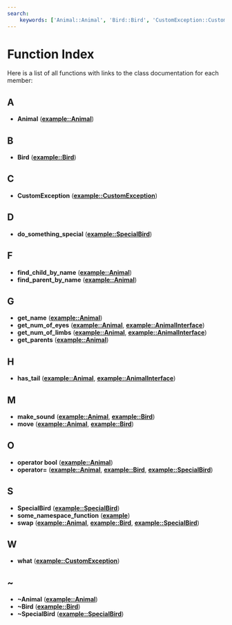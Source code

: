 ```yaml
---
search:
    keywords: ['Animal::Animal', 'Bird::Bird', 'CustomException::CustomException', 'SpecialBird::do_something_special', 'Animal::find_child_by_name', 'Animal::find_parent_by_name', 'Animal::get_name', 'AnimalInterface::get_num_of_eyes', 'AnimalInterface::get_num_of_limbs', 'Animal::get_parents', 'AnimalInterface::has_tail', 'Bird::make_sound', 'Bird::move', 'Animal::operator bool', 'SpecialBird::operator=', 'SpecialBird::SpecialBird', 'some_namespace_function', 'SpecialBird::swap', 'CustomException::what', 'Animal::~Animal', 'Bird::~Bird', 'SpecialBird::~SpecialBird']
---
```


# Function Index

Here is a list of all functions with links to the class documentation for each member:
## A

* **Animal** ([**example::Animal**](classexample_1_1_animal.md#1acef1db6802de001a01c403afeca90c86))


## B

* **Bird** ([**example::Bird**](classexample_1_1_bird.md#1a3e9a914edb8db0a5ecb68f1a8230a671))


## C

* **CustomException** ([**example::CustomException**](classexample_1_1_custom_exception.md#1a8656f61bb3320c64e612b99b3cfc169c))


## D

* **do\_something\_special** ([**example::SpecialBird**](classexample_1_1_special_bird.md#1af3b69e60317cd3d537a2c0bebfeb4ea2))


## F

* **find\_child\_by\_name** ([**example::Animal**](classexample_1_1_animal.md#1a1d509e63586d5fe3edc86d393f88910b))
* **find\_parent\_by\_name** ([**example::Animal**](classexample_1_1_animal.md#1a7ff2cbf990657553d95f6d15fb0f4568))


## G

* **get\_name** ([**example::Animal**](classexample_1_1_animal.md#1a79a761dd24ba89637654f8d8c0ab3903))
* **get\_num\_of\_eyes** ([**example::Animal**](classexample_1_1_animal.md#1a309513fb30fb4f10427052fda8bc27e0), [**example::AnimalInterface**](classexample_1_1_animal_interface.md#1a6111e1b914564c809ce7ef69fa8268a8))
* **get\_num\_of\_limbs** ([**example::Animal**](classexample_1_1_animal.md#1ad5e3a94f9dd45899a3fd6420120bfeef), [**example::AnimalInterface**](classexample_1_1_animal_interface.md#1adf3678fbed03da52a7bcbd3cd6a41d57))
* **get\_parents** ([**example::Animal**](classexample_1_1_animal.md#1a7b1ee3dfe962d2b5ecab0cf20d185a50))


## H

* **has\_tail** ([**example::Animal**](classexample_1_1_animal.md#1a1ff9083f37b80ee29edd7c3e53f97cc7), [**example::AnimalInterface**](classexample_1_1_animal_interface.md#1a738f590b295f1ffb58054f609b931524))


## M

* **make\_sound** ([**example::Animal**](classexample_1_1_animal.md#1a6939f9fed1a387b128d3947afc239873), [**example::Bird**](classexample_1_1_bird.md#1ae61379b32b53508e9a2398305826667a))
* **move** ([**example::Animal**](classexample_1_1_animal.md#1aaee0d759d18beaca18670d2a794b1445), [**example::Bird**](classexample_1_1_bird.md#1aa3877f1e70aba0d25ef757c248f69d13))


## O

* **operator bool** ([**example::Animal**](classexample_1_1_animal.md#1a0fa384c12622b3226236c588cc8db01d))
* **operator=** ([**example::Animal**](classexample_1_1_animal.md#1a021864d5b75ff00550cd4ffe65f4014d), [**example::Bird**](classexample_1_1_bird.md#1a14c736790bab9fdcad79095ec7e43e83), [**example::SpecialBird**](classexample_1_1_special_bird.md#1a842108e610d4378d96d82d5d1d3b2328))


## S

* **SpecialBird** ([**example::SpecialBird**](classexample_1_1_special_bird.md#1a3ac69244c03c5f9d84e86ffccd6e61c7))
* **some\_namespace\_function** ([**example**](namespaceexample.md#1a766277c52d41af925d49bcd4f9bc7de0))
* **swap** ([**example::Animal**](classexample_1_1_animal.md#1affec460d5bc2fb8d650fcf5b7b8cf396), [**example::Bird**](classexample_1_1_bird.md#1ae9c126dd4739755af505cd5a43c9f1de), [**example::SpecialBird**](classexample_1_1_special_bird.md#1a6a33c839c2c4afb1cc6ac95923828f8f))


## W

* **what** ([**example::CustomException**](classexample_1_1_custom_exception.md#1aec75a02d7cde1a7cbf7fbd5c8bb3d1d6))


## ~

* **~Animal** ([**example::Animal**](classexample_1_1_animal.md#1a7b633f0bc3834108ca024d0c73dc135e))
* **~Bird** ([**example::Bird**](classexample_1_1_bird.md#1a3209f795942057f0da73316dda7b4c39))
* **~SpecialBird** ([**example::SpecialBird**](classexample_1_1_special_bird.md#1aa870cc323a87e2cf7df2b6bb44948ccd))


